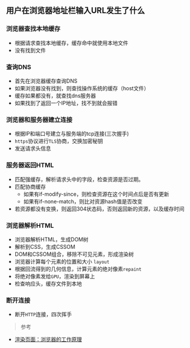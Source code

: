 ## 用户在浏览器地址栏输入URL发生了什么

### 浏览器查找本地缓存
* 根据请求查找本地缓存，缓存命中就使用本地文件
* 没有找到文件

### 查询DNS
* 首先在浏览器缓存查询DNS
* 如果浏览器没有找到，则查找操作系统的缓存（host文件）
* 缓存如果都没有，就查找dns服务器
* 如果找到了返回一个IP地址，找不到就会报错

### 浏览器和服务器建立连接
* 根据IP和端口号建立与服务端的tcp连接(三次握手)
* `https`协议进行`TLS`协商，交换加密秘钥
* 发送请求头信息


### 服务器返回HTML
* 匹配强缓存，解析请求头中的字段，检查资源是否过期。
* 匹配协商缓存
  - 如果有if-modify-since，则检查资源在这个时间点后是否有更新
  - 如果有if-none-match，则比对资源hash值是否改变
* 若资源都没有变换，则返回304状态码，否则返回新的资源，以及缓存时间


### 浏览器解析HTML
* 浏览器解析HTML，生成DOM树
* 解析到CSS，生成CSSOM
* DOM和CSSOM组合，移除不可见元素，形成渲染树
* 浏览器计算每个元素的位置和大小 `layout`
* 根据回流得到的几何信息，计算元素的绝对像素`repaint`
* 将绝对像素发给`GPU`，渲染到屏幕上
* 检查响应头，缓存文件到本地

### 断开连接
* 断开`HTTP`连接，四次挥手

> 参考
* [渲染页面：浏览器的工作原理](https://developer.mozilla.org/zh-CN/docs/Web/Performance/%E6%B5%8F%E8%A7%88%E5%99%A8%E6%B8%B2%E6%9F%93%E9%A1%B5%E9%9D%A2%E7%9A%84%E5%B7%A5%E4%BD%9C%E5%8E%9F%E7%90%86)

